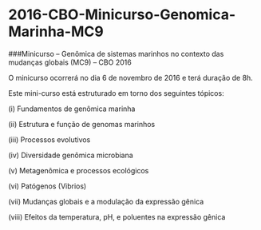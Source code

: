 # 2016-CBO-Minicurso-Genomica-Marinha-MC9
###Minicurso – Genômica de sistemas marinhos no contexto das mudanças globais (MC9) – CBO 2016

O minicurso ocorrerá no dia 6 de novembro de 2016 e terá duração de 8h.

Este mini-curso está estruturado em torno dos seguintes tópicos:

(i) Fundamentos de genômica marinha

(ii) Estrutura e função de genomas marinhos 

(iii) Processos evolutivos

(iv) Diversidade genômica microbiana

(v) Metagenômica e processos ecológicos

(vi) Patógenos (Vibrios)

(vii) Mudanças globais e a modulação da expressão gênica

(viii) Efeitos da temperatura, pH, e poluentes na expressão gênica

